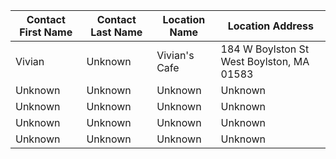Contact First Name | Contact Last Name | Location Name | Location Address
------------------ | ----------------- | ------------- | ----------------
Vivian | Unknown | Vivian's Cafe | 184 W Boylston St West Boylston, MA 01583
Unknown | Unknown | Unknown | Unknown
Unknown | Unknown | Unknown | Unknown
Unknown | Unknown | Unknown | Unknown
Unknown | Unknown | Unknown | Unknown
